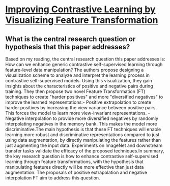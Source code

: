 # [Improving Contrastive Learning by Visualizing Feature Transformation](https://arxiv.org/abs/2108.02982)

## What is the central research question or hypothesis that this paper addresses?

Based on my reading, the central research question this paper addresses is: How can we enhance generic contrastive self-supervised learning through feature-level data manipulation? The authors propose designing a visualization scheme to analyze and interpret the learning process in contrastive self-supervised models. Using this visualization, they gain insights about the characteristics of positive and negative pairs during training. They then propose two novel Feature Transformation (FT) techniques to create "harder positives" and more "diversified negatives" to improve the learned representations:- Positive extrapolation to create harder positives by increasing the view variance between positive pairs. This forces the model to learn more view-invariant representations. - Negative interpolation to provide more diversified negatives by randomly interpolating negatives in the memory bank. This makes the model more discriminative.The main hypothesis is that these FT techniques will enable learning more robust and discriminative representations compared to just using data augmentation, by directly manipulating the features rather than just augmenting the input data. Experiments on ImageNet and downstream transfer tasks validate the efficacy of the proposed techniques.In summary, the key research question is how to enhance contrastive self-supervised learning through feature transformations, with the hypothesis that manipulating features directly will be more effective than just data augmentation. The proposals of positive extrapolation and negative interpolation FT aim to address this question.
